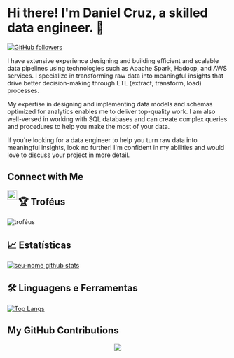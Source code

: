 # Hi there! I'm Daniel Cruz, a skilled data engineer. 👋

[![GitHub followers](https://img.shields.io/github/followers/DanielCruzDataEngineer.svg?style=social)](https://github.com/DanielCruzDataEngineer?tab=followers)

I have extensive experience designing and building efficient and scalable data pipelines using technologies such as Apache Spark, Hadoop, and AWS services. I specialize in transforming raw data into meaningful insights that drive better decision-making through ETL (extract, transform, load) processes.

My expertise in designing and implementing data models and schemas optimized for analytics enables me to deliver top-quality work. I am also well-versed in working with SQL databases and can create complex queries and procedures to help you make the most of your data.

If you're looking for a data engineer to help you turn raw data into meaningful insights, look no further! I'm confident in my abilities and would love to discuss your project in more detail.

## Connect with Me

<a href="https://www.linkedin.com/in/danielcruzbianalytics/">
  <img align="left" alt="LinkedIn" width="22px" src="https://raw.githubusercontent.com/peterthehan/peterthehan/master/assets/linkedin.svg" />
</a>

## 🏆 Troféus

![troféus](https://github-profile-trophy.vercel.app/?username=DanielCruzDataEngineer&theme=juicyfresh&column=4&margin-w=15&margin-h=15&no-bg=true)


## 📈 Estatísticas

[![seu-nome github stats](https://github-readme-stats.vercel.app/api?username=DanielCruzDataEngineer&show_icons=true&theme=radical)](https://github.com/DanielCruzDataEngineer)

## 🛠️ Linguagens e Ferramentas

[![Top Langs](https://github-readme-stats.vercel.app/api/top-langs/?username=DanielCruzDataEngineer&layout=compact)](https://github.com/DanielCruzDataEngineer)

## My GitHub Contributions

<p align="center">
  <a href="https://github.com/DanielCruzDataEngineer">
    <img src="https://github-readme-streak-stats.herokuapp.com/?user=DanielCruzDataEngineer&theme=highcontrast&hide_border=true" />
  </a>
</p>


